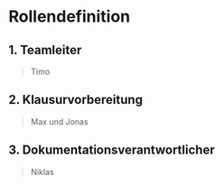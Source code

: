 # Rollendefinition

## 1. Teamleiter
> Timo

## 2. Klausurvorbereitung
> Max und Jonas

## 3. Dokumentationsverantwortlicher 
> Niklas
